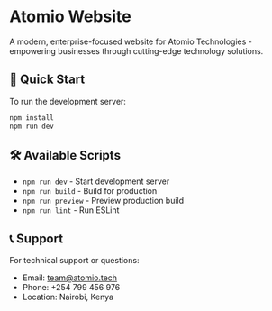 # Atomio Website

A modern, enterprise-focused website for Atomio Technologies - empowering businesses through cutting-edge technology solutions.

## 🚀 Quick Start

To run the development server:
```bash
npm install
npm run dev
```

## 🛠 Available Scripts

- `npm run dev` - Start development server
- `npm run build` - Build for production
- `npm run preview` - Preview production build
- `npm run lint` - Run ESLint

## 📞 Support

For technical support or questions:
- Email: [team@atomio.tech](mailto:team@atomio.tech)
- Phone: +254 799 456 976
- Location: Nairobi, Kenya
